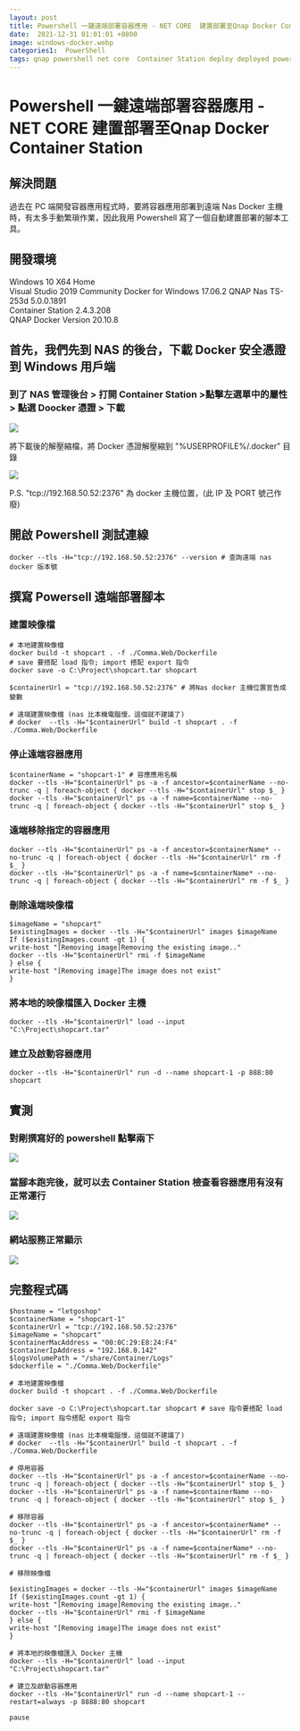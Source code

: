```yaml
---
layout: post
title: Powershell 一鍵遠端部署容器應用 - NET CORE  建置部署至Qnap Docker Container Station
date:  2021-12-31 01:01:01 +0800
image: windows-docker.webp
categories1:  PowerShell
tags: qnap powershell net core  Container Station deploy deployed powershell
---
```

# Powershell 一鍵遠端部署容器應用 - NET CORE  建置部署至Qnap Docker Container Station

## 解決問題
過去在 PC 端開發容器應用程式時，要將容器應用部署到遠端 Nas Docker 主機時，有太多手動繁瑣作業，因此我用 Powershell 寫了一個自動建置部署的腳本工具。

## 開發環境
Windows 10 X64 Home   
Visual Studio 2019 Community
Docker for Windows 17.06.2
QNAP Nas TS-253d 5.0.0.1891   
Container Station 2.4.3.208   
QNAP Docker Version 20.10.8   

## 首先，我們先到 NAS 的後台，下載 Docker 安全憑證到 Windows 用戶端

### 到了 NAS 管理後台 > 打開 Container Station >點擊左選單中的屬性 >  點選 Doocker 憑證 > 下載

![](https://i.imgur.com/2v4Lw0S.png)

將下載後的解壓縮檔，將 Docker 憑證解壓縮到 "%USERPROFILE%/.docker" 目錄

![](https://i.imgur.com/51PWcNa.png)

P.S. "tcp://192.168.50.52:2376" 為 docker 主機位置，(此 IP 及 PORT 號己作廢)

## 開啟 Powershell 測試連線
```
docker --tls -H="tcp://192.168.50.52:2376" --version # 查詢遠端 nas docker 版本號
```

## 撰寫 Powersell 遠端部署腳本

### 建置映像檔
```
# 本地建置映像檔
docker build -t shopcart . -f ./Comma.Web/Dockerfile
# save 要搭配 load 指令; import 搭配 export 指令
docker save -o C:\Project\shopcart.tar shopcart 

$containerUrl = "tcp://192.168.50.52:2376" # 將Nas docker 主機位置宣告成變數

# 遠端建置映像檔 (nas 比本機電腦慢，這個就不建議了)
# docker  --tls -H="$containerUrl" build -t shopcart . -f ./Comma.Web/Dockerfile
```
### 停止遠端容器應用
```
$containerName = "shopcart-1" # 容應應用名稱
docker --tls -H="$containerUrl" ps -a -f ancestor=$containerName --no-trunc -q | foreach-object { docker --tls -H="$containerUrl" stop $_ }
docker --tls -H="$containerUrl" ps -a -f name=$containerName --no-trunc -q | foreach-object { docker --tls -H="$containerUrl" stop $_ }
```

### 遠端移除指定的容器應用

```
docker --tls -H="$containerUrl" ps -a -f ancestor=$containerName* --no-trunc -q | foreach-object { docker --tls -H="$containerUrl" rm -f $_ }
docker --tls -H="$containerUrl" ps -a -f name=$containerName* --no-trunc -q | foreach-object { docker --tls -H="$containerUrl" rm -f $_ }
```

### 刪除遠端映像檔
```
$imageName = "shopcart"
$existingImages = docker --tls -H="$containerUrl" images $imageName
If ($existingImages.count -gt 1) {
write-host "[Removing image]Removing the existing image.."
docker --tls -H="$containerUrl" rmi -f $imageName
} else {
write-host "[Removing image]The image does not exist"
}
```

### 將本地的映像檔匯入 Docker 主機

```
docker --tls -H="$containerUrl" load --input  "C:\Project\shopcart.tar"
```

### 建立及啟動容器應用
```
docker --tls -H="$containerUrl" run -d --name shopcart-1 -p 888:80 shopcart
```

## 實測
### 對剛撰寫好的 powershell 點擊兩下
![](https://i.imgur.com/xtHcrwc.png)
### 當腳本跑完後，就可以去 Container Station 檢查看容器應用有沒有正常運行
![](https://i.imgur.com/W9FAEZV.png)
### 網站服務正常顯示
![](https://i.imgur.com/zP3kqp4.jpg)

## 完整程式碼

```
$hostname = "letgoshop"
$containerName = "shopcart-1"
$containerUrl = "tcp://192.168.50.52:2376"
$imageName = "shopcart"
$containerMacAddress = "00:0C:29:E8:24:F4"
$containerIpAddress = "192.168.0.142"
$logsVolumePath = "/share/Container/Logs"
$dockerfile = "./Comma.Web/Dockerfile"

# 本地建置映像檔
docker build -t shopcart . -f ./Comma.Web/Dockerfile

docker save -o C:\Project\shopcart.tar shopcart # save 指令要搭配 load 指令; import 指令搭配 export 指令

# 遠端建置映像檔 (nas 比本機電腦慢，這個就不建議了)
# docker  --tls -H="$containerUrl" build -t shopcart . -f ./Comma.Web/Dockerfile

# 停用容器
docker --tls -H="$containerUrl" ps -a -f ancestor=$containerName --no-trunc -q | foreach-object { docker --tls -H="$containerUrl" stop $_ }
docker --tls -H="$containerUrl" ps -a -f name=$containerName --no-trunc -q | foreach-object { docker --tls -H="$containerUrl" stop $_ }

# 移除容器
docker --tls -H="$containerUrl" ps -a -f ancestor=$containerName* --no-trunc -q | foreach-object { docker --tls -H="$containerUrl" rm -f $_ }
docker --tls -H="$containerUrl" ps -a -f name=$containerName* --no-trunc -q | foreach-object { docker --tls -H="$containerUrl" rm -f $_ }

# 移除映像檔

$existingImages = docker --tls -H="$containerUrl" images $imageName
If ($existingImages.count -gt 1) {
write-host "[Removing image]Removing the existing image.."
docker --tls -H="$containerUrl" rmi -f $imageName
} else {
write-host "[Removing image]The image does not exist"
}

# 將本地的映像檔匯入 Docker 主機
docker --tls -H="$containerUrl" load --input  "C:\Project\shopcart.tar"
				
# 建立及啟動容器應用
docker --tls -H="$containerUrl" run -d --name shopcart-1 --restart=always -p 8888:80 shopcart			

pause

```
